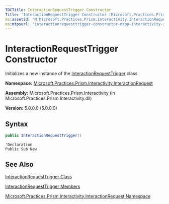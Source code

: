 ```yaml
---
TOCTitle: InteractionRequestTrigger Constructor
Title: 'InteractionRequestTrigger Constructor (Microsoft.Practices.Prism.Interactivity.InteractionRequest)'
ms:assetid: 'M:Microsoft.Practices.Prism.Interactivity.InteractionRequest.InteractionRequestTrigger.\#ctor'
ms:mtpsurl: 'interactionrequesttrigger-constructor-mspp-interactivity-interactionrequest.md'
---
```


# InteractionRequestTrigger Constructor

Initializes a new instance of the [InteractionRequestTrigger](/patterns-practices/reference/interactionrequesttrigger-class-mspp-interactivity-interactionrequest) class

**Namespace:** [Microsoft.Practices.Prism.Interactivity.InteractionRequest](/patterns-practices/reference/mspp-interactivity-interactionrequest-namespace)

**Assembly:** Microsoft.Practices.Prism.Interactivity (in Microsoft.Practices.Prism.Interactivity.dll)

**Version:** 5.0.0.0 (5.0.0.0)

## Syntax

```C#
public InteractionRequestTrigger()
```

```VB
'Declaration
Public Sub New
```

## See Also

[InteractionRequestTrigger Class](/patterns-practices/reference/interactionrequesttrigger-class-mspp-interactivity-interactionrequest)

[InteractionRequestTrigger Members](/patterns-practices/reference/interactionrequesttrigger-members-mspp-interactivity-interactionrequest)

[Microsoft.Practices.Prism.Interactivity.InteractionRequest Namespace](/patterns-practices/reference/mspp-interactivity-interactionrequest-namespace)
